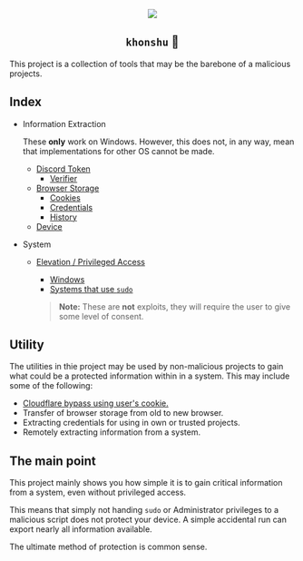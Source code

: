 <p align="center"><img src="https://media.discordapp.net/attachments/856404208445292545/984730065315201054/khonshu.png"></p>

<h2 align="center">
<code>khonshu</code> 🗿</h2>
 
This project is a collection of tools that may be the barebone of a malicious projects.

## Index

- Information Extraction

    These **only** work on Windows. However, this does not, in any way, mean that implementations for other OS cannot be made.

    - [Discord Token](./khonshu/webauth/discord/tokencore.py)
        - [Verifier](./khonshu/webauth/discord/verifier.py)
    - [Browser Storage](./khonshu/webauth/browser.py)        
        - [Cookies](./khonshu/webauth/browser.py)
        - [Credentials](./khonshu/webauth/browser.py)
        - [History](./khonshu/webauth/browser.py)
    - [Device](./khonshu/system/memproc.py)
- System
    - [Elevation / Privileged Access](./khonshu/elevation)
        - [Windows](./khonshu/elevation/windows.py)
        - [Systems that use `sudo`](./khonshu/elevation/sudo.py)

        > **Note:** These are **not** exploits, they will require the user to give some level of consent.


## Utility

The utilities in thie project may be used by non-malicious projects to gain what could be a protected information within in a system. This may include some of the following:

- [Cloudflare bypass using user's cookie.](./cloudflare_bypass.py)
- Transfer of browser storage from old to new browser.
- Extracting credentials for using in own or trusted projects.
- Remotely extracting information from a system.

## The main point

This project mainly shows you how simple it is to gain critical information from a system, even without privileged access.

This means that simply not handing `sudo` or Administrator privileges to a malicious script does not protect your device. A simple accidental run can export nearly all information available.

The ultimate method of protection is common sense.
